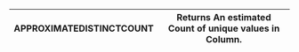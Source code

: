 | APPROXIMATEDISTINCTCOUNT | Returns  An estimated  Count of unique values in  Column. |
| -------- | ----------- | 

